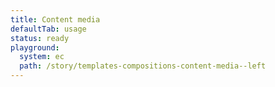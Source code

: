 ```yaml
---
title: Content media
defaultTab: usage
status: ready
playground:
  system: ec
  path: /story/templates-compositions-content-media--left
---
```

